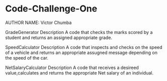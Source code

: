 # Code-Challenge-One
AUTHOR NAME: Victor Chumba

GradeGenerator
  Description
A code that checks the marks scored by a student and returns an assigned appropriate grade.

SpeedCalculator
  Description
A code that inspects and checks on the speed of a vehicle and returns an appropriate assugned message depending on the speed of the car.

NetSalaryCalculator
  Description
A code that receives a desireed value,calculates and returns the appropriate Net salary of an individual.


